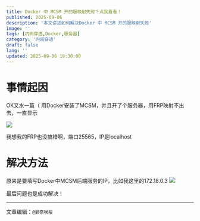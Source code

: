 ```yaml
---
title: Docker 中 MCSM 开的服映射失败？点我看看！
published: 2025-09-06
description: '本文讲述如何解决Docker 中 MCSM 开的服映射失败'
image: ''
tags: [内网穿透,Docker,服务器]
category: '内网穿透'
draft: false 
lang: ''
updated: 2025-09-06 19:30:00
---
```

# 事情起因
OK又水一篇（  用Docker安装了MCSM，并且开了个服务器，用FRP映射不出去，一直显示

<img src="https://img.sakura.ink/file/AgACAgUAAyEGAASIHQfFAANXaLwuPmeu1BoUw_GVP0pjlEj99f4AAhjaMRvWcuBViG9AwGUimH4BAAMCAAN3AAM2BA.png">

我想我的FRP也没搞错啊，端口25565，IP是localhost

# 解决方法
原来是要填写Docker中MCSM后端服务的IP，比如我这里的172.18.0.3
<img src="https://img.sakura.ink/file/AgACAgUAAyEGAASIHQfFAANYaLwwn-Qh3XkXKDT3CfubzPsbN9kAAhzaMRvWcuBVcWVgyKJXzR8BAAMCAAN3AAM2BA.png">

最后问题也是成功解决！

---

文章编辑：`@鈴奈咲桜`